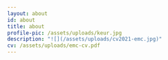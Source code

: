```yaml
---
layout: about
id: about
title: about
profile-pic: /assets/uploads/keur.jpg
description: "![](/assets/uploads/cv2021-emc.jpg)"
cv: /assets/uploads/emc-cv.pdf
---
```

